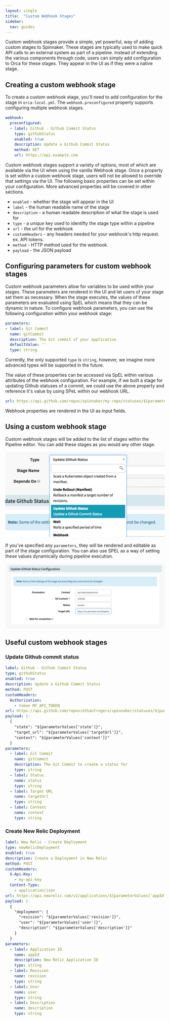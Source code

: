 ```yaml
---
layout: single
title:  "Custom Webhook Stages"
sidebar:
  nav: guides
---
```


Custom webhook stages provide a simple, yet powerful, way of adding custom stages to Spinnaker. These stages are typically used to make quick API calls to an external system as part of a pipeline. Instead of extending the various components through code, users can simply add configuration to Orca for these stages. They appear in the UI as if they were a native stage.


## Creating a custom webhook stage

To create a custom webhook stage, you'll need to add configuration for the stage in `orca-local.yml`. The `webhook.preconfigured` property supports configuring multiple webhook stages.

```yaml
webhook:
  preconfigured:
  - label: Github - Github Commit Status
    type: githubStatus
    enabled: true
    description: Update a Github Commit Status
    method: GET
    url: https://api.example.com
```

Custom webhook stages support a variety of options, most of which are available via the UI when using the vanilla Webhook stage. Once a property is set within a custom webhook stage, users will not be allowed to override that settings via the UI. The following basic properties can be set within your configuration. More advanced properties will be covered in other sections.

* `enabled` - whether the stage will appear in the UI
* `label` - the human readable name of the stage
* `description` - a human readable description of what the stage is used for
* `type` - a _unique_ key used to identifty the stage type within a pipeline
* `url` - the url for the webhook
* `customHeaders` - any headers needed for your webhook's http request. ex. API tokens.
* `method` - HTTP method used for the webhook.
* `payload` - the JSON payload 

## Configuring parameters for custom webhook stages

Custom webhook parameters allow for variables to be used within your stages. These parameters are rendered in the UI and let users of your stage set them as necessary. When the stage executes, the values of these parameters are evaluated using SpEL which means that they can be dynamic in nature. To configure webhook parameters, you can use the following configuration within your webhook stage:

```yaml
parameters:
- label: Git Commit
  name: gitCommit
  description: The Git commit of your application
  defaultValue: ''
  type: string
```

Currently, the only supported `type` is `string`, however, we imagine more advanced types will be supported in the future.

The value of these properties can be accessed via SpEL within various attributes of the webhook configuration. For example, if we built a stage for updating Github statuses of a commit, we could use the above property and reference it's value by using SPeL within our webhook URL.

```yaml
url: https://api.github.com/repos/spinnaker/my-repo/statuses/${parameterValues['gitCommit']}
```

Webhook properties are rendered in the UI as input fields.


## Using a custom webhook stage

Custom webhook stages will be added to the list of stages within the Pipeline editor. You can add these stages as you would any other stage.

![](add_stage.png)

If you've specified any `parameters`, they will be rendered and editable as part of the stage configuration. You can also use SPEL as a way of setting these values dynamically during pipeline execution.

![](stage_props.png)

## Useful custom webhook stages

### Update Github commit status
```yaml
label: Github - Github Commit Status
type: githubStatus
enabled: true
description: Update a Github Commit Status
method: POST
customHeaders:
  Authorization:
    - token MY_API_TOKEN
url: https://api.github.com/repos/ethanfrogers/spinnaker/statuses/${parameterValues['gitCommit']}
payload: |-
  {
    "state": "${parameterValues['state']}",
    "target_url": "${parameterValues['targetUrl']}",
    "context": "${parameterValues['context']}"
  }
parameters:
  - label: Git Commit
    name: gitCommit
    description: The Git Commit to create a status for
    type: string
  - label: Status
    name: status
    type: string
  - label: Target URL
    name: targetUrl
    type: string
  - label: Context
    name: context
    type: string
```

### Create New Relic Deployment
```yaml
label: New Relic - Create Deployment
type: newRelicDeployment
enabled: true
description: Create a Deployment in New Relic
method: POST
customHeaders:
  X-Api-Key:
    - my-api-key
  Content-Type:
    - application/json
url: https://api.newrelic.com/v2/applications/${parameterValues['appId']}/deployments.json
payload: |-
  {
    "deployment": {
      "revision": "${parameterValues['revision']}",
      "user": "${parameterValues['user']}",
      "description": "${parameterValues['description']}"  
    }
  }
parameters:
  - label: Application ID
    name: appId
    description: New Relic Application ID
    type: string
  - label: Revision
    name: revision
    type: string
  - label: User
    name: user
    type: string
  - label: Description
    name: description
    type: string
```
